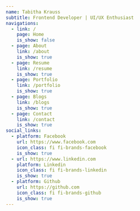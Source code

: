 ```yaml
---
name: Tabitha Krauss
subtitle: Frontend Developer | UI/UX Enthusiast
navigations:
  - link: /
    page: Home
    is_show: false
  - page: About
    link: /about
    is_show: true
  - page: Resume
    link: /resume
    is_show: true
  - page: Portfolio
    link: /portfolio
    is_show: true
  - page: Blogs
    link: /blogs
    is_show: true
  - page: Contact
    link: /contact
    is_show: true
social_links:
  - platform: Facebook
    url: https://www.facebook.com
    icon_class: fi fi-brands-facebook
    is_show: true
  - url: https://www.linkedin.com
    platform: Linkedin
    icon_class: fi fi-brands-linkedin
    is_show: true
  - platform: Github
    url: https://github.com
    icon_class: fi fi-brands-github
    is_show: true
---
```

